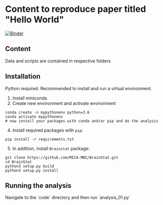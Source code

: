 # Content to reproduce paper titled "Hello World"
[![Binder](https://mybinder.org/badge_logo.svg)](https://mybinder.org/v2/gh/dr-xenia/ohbm-handson-test/HEAD)
## Content

Data and scripts are contained in respective folders 

## Installation
Python required. Recommended to install and run a virtual environment.

1. Install miniconda
2. Create new environment and activate environment
```
conda create -n mypythonenv python=3.6
conda activate mypythonenv
# now install your packages with conda and/or pip and do the analysis
```
4. Install required packages with `pip`:

```
pip install -r requirements.txt
```

5. In addition, install `Brainstat` package:

```
git clone https://github.com/MICA-MNI/BrainStat.git
cd BrainStat
python3 setup.py build
python3 setup.py install
```

## Running the analysis

Navigate to the ´code´ directory and then run ´analysis_01.py´
